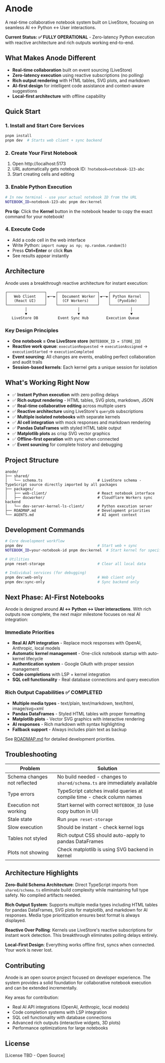 # Anode

A real-time collaborative notebook system built on LiveStore, focusing on seamless AI ↔ Python ↔ User interactions.

**Current Status: ✅ FULLY OPERATIONAL** - Zero-latency Python execution with reactive architecture and rich outputs working end-to-end.

## What Makes Anode Different

- **Real-time collaboration** built on event sourcing (LiveStore)
- **Zero-latency execution** using reactive subscriptions (no polling)
- **Rich output rendering** with HTML tables, SVG plots, and markdown
- **AI-first design** for intelligent code assistance and context-aware suggestions
- **Local-first architecture** with offline capability

## Quick Start

### 1. Install and Start Core Services
```bash
pnpm install
pnpm dev  # Starts web client + sync backend
```

### 2. Create Your First Notebook
1. Open http://localhost:5173
2. URL automatically gets notebook ID: `?notebook=notebook-123-abc`
3. Start creating cells and editing

### 3. Enable Python Execution
```bash
# In new terminal - use your actual notebook ID from the URL
NOTEBOOK_ID=notebook-123-abc pnpm dev:kernel
```

**Pro tip**: Click the **Kernel** button in the notebook header to copy the exact command for your notebook!

### 4. Execute Code
- Add a code cell in the web interface
- Write Python: `import numpy as np; np.random.random(5)`
- Press **Ctrl+Enter** or click **Run**
- See results appear instantly

## Architecture

Anode uses a breakthrough reactive architecture for instant execution:

```
┌─────────────────┐    ┌──────────────────┐    ┌─────────────────┐
│   Web Client    │◄──►│  Document Worker │◄──►│ Python Kernel   │
│   (React UI)    │    │  (CF Workers)    │    │   (Pyodide)     │
└─────────────────┘    └──────────────────┘    └─────────────────┘
         │                       │                       │
         ▼                       ▼                       ▼
   LiveStore DB         Event Sync Hub        Execution Queue
```

### Key Design Principles
- **One notebook = One LiveStore store** (`NOTEBOOK_ID = STORE_ID`)
- **Reactive work queue**: `executionRequested` → `executionAssigned` → `executionStarted` → `executionCompleted`
- **Event sourcing**: All changes are events, enabling perfect collaboration and audit trails
- **Session-based kernels**: Each kernel gets a unique session for isolation

## What's Working Right Now

- ✅ **Instant Python execution** with zero polling delays
- ✅ **Rich output rendering** - HTML tables, SVG plots, markdown, JSON
- ✅ **Real-time collaborative editing** across multiple users
- ✅ **Reactive architecture** using LiveStore's `queryDb` subscriptions  
- ✅ **Multiple isolated notebooks** with separate kernels
- ✅ **AI cell integration** with mock responses and markdown rendering
- ✅ **Pandas DataFrames** with styled HTML table output
- ✅ **Matplotlib plots** as crisp SVG vector graphics
- ✅ **Offline-first operation** with sync when connected
- ✅ **Event sourcing** for complete history and debugging

## Project Structure

```
anode/
├── shared/
│   └── schema.ts                         # LiveStore schema - TypeScript source directly imported by all packages
├── packages/
│   ├── web-client/                       # React notebook interface
│   ├── docworker/                        # Cloudflare Workers sync backend
│   └── dev-server-kernel-ls-client/      # Python execution server
├── ROADMAP.md                            # Development priorities
└── AGENTS.md                             # AI agent context
```

## Development Commands

```bash
# Core development workflow
pnpm dev                                  # Start web + sync
NOTEBOOK_ID=your-notebook-id pnpm dev:kernel  # Start kernel for specific notebook

# Utilities
pnpm reset-storage                        # Clear all local data

# Individual services (for debugging)
pnpm dev:web-only                         # Web client only
pnpm dev:sync-only                        # Sync backend only
```

## Next Phase: AI-First Notebooks

Anode is designed around **AI ↔ Python ↔ User interactions**. With rich outputs now complete, the next major milestone focuses on real AI integration:

### Immediate Priorities
- **Real AI API integration** - Replace mock responses with OpenAI, Anthropic, local models
- **Automatic kernel management** - One-click notebook startup with auto-kernel lifecycle
- **Authentication system** - Google OAuth with proper session management
- **Code completions** with LSP + kernel integration
- **SQL cell functionality** - Real database connections and query execution

### Rich Output Capabilities ✅ COMPLETED
- **Multiple media types** - text/plain, text/markdown, text/html, image/svg+xml
- **Pandas DataFrames** - Styled HTML tables with proper formatting
- **Matplotlib plots** - Vector SVG graphics with interactive rendering
- **AI responses** - Rich markdown with syntax highlighting
- **Fallback support** - Always includes plain text as backup

See [ROADMAP.md](./ROADMAP.md) for detailed development priorities.

## Troubleshooting

| Problem | Solution |
|---------|----------|
| Schema changes not reflected | No build needed - changes to `shared/schema.ts` are immediately available |
| Type errors | TypeScript catches invalid queries at compile time - check column names |
| Execution not working | Start kernel with correct `NOTEBOOK_ID` (use copy button in UI) |
| Stale state | Run `pnpm reset-storage` |
| Slow execution | Should be instant - check kernel logs |
| Tables not styled | Rich output CSS should auto-apply to pandas DataFrames |
| Plots not showing | Check matplotlib is using SVG backend in kernel |

## Architecture Highlights

**Zero-Build Schema Architecture**: Direct TypeScript imports from `shared/schema.ts` eliminate build complexity while maintaining full type safety. No compiled artifacts needed.

**Rich Output System**: Supports multiple media types including HTML tables for pandas DataFrames, SVG plots for matplotlib, and markdown for AI responses. Media type prioritization ensures best format is always displayed.

**Reactive Over Polling**: Kernels use LiveStore's reactive subscriptions for instant work detection. This breakthrough eliminates polling delays entirely.

**Local-First Design**: Everything works offline first, syncs when connected. Your work is never lost.

## Contributing

Anode is an open source project focused on developer experience. The system provides a solid foundation for collaborative notebook execution and can be extended incrementally.

Key areas for contribution:
- Real AI API integrations (OpenAI, Anthropic, local models)
- Code completion systems with LSP integration
- SQL cell functionality with database connections
- Advanced rich outputs (interactive widgets, 3D plots)
- Performance optimizations for large notebooks

## License

[License TBD - Open Source]